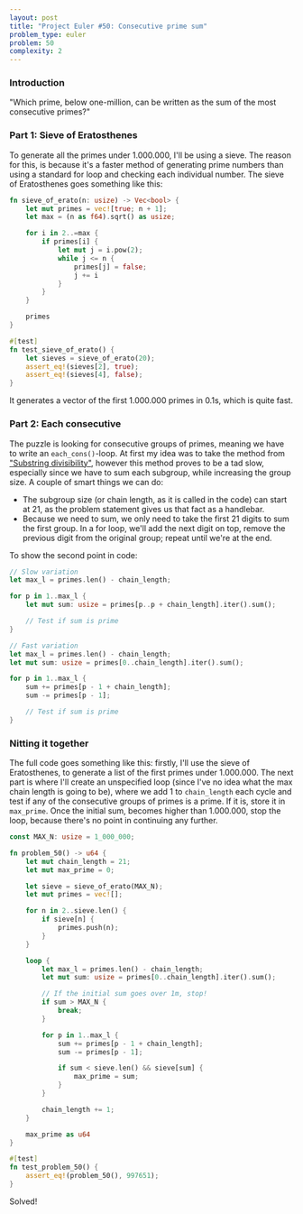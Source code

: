```yaml
---
layout: post
title: "Project Euler #50: Consecutive prime sum"
problem_type: euler
problem: 50
complexity: 2
---
```


### Introduction
"Which prime, below one-million, can be written as the sum of the most consecutive primes?"

### Part 1: Sieve of Eratosthenes
To generate all the primes under 1.000.000, I'll be using a sieve. The reason for this, is because it's a faster method of generating prime numbers than using a standard for loop and checking each individual number. The sieve of Eratosthenes goes something like this:

```rust
fn sieve_of_erato(n: usize) -> Vec<bool> {
    let mut primes = vec![true; n + 1];
    let max = (n as f64).sqrt() as usize;

    for i in 2..=max {
        if primes[i] {
            let mut j = i.pow(2);
            while j <= n {
                primes[j] = false;
                j += i
            }
        }
    }

    primes
}

#[test]
fn test_sieve_of_erato() {
    let sieves = sieve_of_erato(20);
    assert_eq!(sieves[2], true);
    assert_eq!(sieves[4], false);
}
```

It generates a vector of the first 1.000.000 primes in 0.1s, which is quite fast.

### Part 2: Each consecutive
The puzzle is looking for consecutive groups of primes, meaning we have to write an `each_cons()`-loop. At first my idea was to take the method from ["Substring divisibility"](/2021/11/14/project-euler-43-sub-string-divisibility.html), however this method proves to be a tad slow, especially since we have to sum each subgroup, while increasing the group size. A couple of smart things we can do:

- The subgroup size (or chain length, as it is called in the code) can start at 21, as the problem statement gives us that fact as a handlebar.
- Because we need to sum, we only need to take the first 21 digits to sum the first group. In a for loop, we'll add the next digit on top, remove the previous digit from the original group; repeat until we're at the end.

To show the second point in code:

```rust
// Slow variation
let max_l = primes.len() - chain_length;

for p in 1..max_l {
    let mut sum: usize = primes[p..p + chain_length].iter().sum();

    // Test if sum is prime
}
```

```rust
// Fast variation
let max_l = primes.len() - chain_length;
let mut sum: usize = primes[0..chain_length].iter().sum();

for p in 1..max_l {
    sum += primes[p - 1 + chain_length];
    sum -= primes[p - 1];

    // Test if sum is prime
}
```

### Nitting it together
The full code goes something like this: firstly, I'll use the sieve of Eratosthenes, to generate a list of the first primes under 1.000.000. The next part is where I'll create an unspecified loop (since I've no idea what the max chain length is going to be), where we add 1 to `chain_length` each cycle and test if any of the consecutive groups of primes is a prime. If it is, store it in `max_prime`. Once the initial sum, becomes higher than 1.000.000, stop the loop, because there's no point in continuing any further.

```rust
const MAX_N: usize = 1_000_000;

fn problem_50() -> u64 {
    let mut chain_length = 21;
    let mut max_prime = 0;

    let sieve = sieve_of_erato(MAX_N);
    let mut primes = vec![];

    for n in 2..sieve.len() {
        if sieve[n] {
            primes.push(n);
        }
    }

    loop {
        let max_l = primes.len() - chain_length;
        let mut sum: usize = primes[0..chain_length].iter().sum();

        // If the initial sum goes over 1m, stop!
        if sum > MAX_N {
            break;
        }

        for p in 1..max_l {
            sum += primes[p - 1 + chain_length];
            sum -= primes[p - 1];

            if sum < sieve.len() && sieve[sum] {
                max_prime = sum;
            }
        }

        chain_length += 1;
    }

    max_prime as u64
}

#[test]
fn test_problem_50() {
    assert_eq!(problem_50(), 997651);
}
```

Solved!
